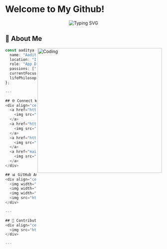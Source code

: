 #  Welcome to My Github! 
<div align="center">
  <img src="https://readme-typing-svg.herokuapp.com?font=Fira+Code&size=32&duration=2800&pause=2000&color=A855F7&center=true&vCenter=true&width=940&lines=Hi+%F0%9F%91%8B%2C+I'm+Aaditya+Gaur;I'm+Doing+App+Development+%F0%9F%9A%80;Creative+Problem+Solver+%F0%9F%A7%A9;Always+Learning+%F0%9F%8C%B1" alt="Typing SVG" />
</div>

## 🎯 About Me
<img align="right" alt="Coding" width="400" src="https://user-images.githubusercontent.com/74038190/229223263-cf2e4b07-2615-4f87-9c38-e37600f8381a.gif">

```typescript
const aaditya = {
  name: "Aaditya Gaur",
  location: "India 🇮🇳",
  role: "App Developer",
  passions: ["UI/UX Design", "App Development", "Game Development"],
  currentFocus: "Building amazing user experiences",
  lifePhilosophy: "Code is poetry written in logic 💫"
};

---

## 🌐 Connect With Me
<div align="center">
  <a href="https://linkedin.com/in/aaditya-gaur-462386256">
    <img src="https://img.shields.io/badge/LinkedIn-0077B5?style=for-the-badge&logo=linkedin&logoColor=white" alt="LinkedIn"/>
  </a>
  <a href="https://instagram.com/aaditya.gaur21">
    <img src="https://img.shields.io/badge/Instagram-E4405F?style=for-the-badge&logo=instagram&logoColor=white" alt="Instagram"/>
  </a>
  <a href="https://aaditya2110.github.io/Portfolio/">
    <img src="https://img.shields.io/badge/Portfolio-FF5722?style=for-the-badge&logo=google-chrome&logoColor=white" alt="Portfolio"/>
  </a>
  <a href="mailto:aadityagaur913@gmail.com">
    <img src="https://img.shields.io/badge/Gmail-D14836?style=for-the-badge&logo=gmail&logoColor=white" alt="Gmail"/>
  </a>
</div>

## 📊 GitHub Analytics
<div align="center">
  <img width="49%" src="https://github-readme-stats.vercel.app/api?username=aaditya2110&show_icons=true&theme=radical&hide_border=true&include_all_commits=true&count_private=true" alt="GitHub Stats"/>
  <img width="49%" src="https://github-readme-streak-stats.herokuapp.com/?user=aaditya2110&theme=radical&hide_border=true" alt="GitHub Streak"/>
  <img width="60%" src="https://github-readme-stats.vercel.app/api/top-langs/?username=aaditya2110&layout=compact&theme=radical&hide_border=true&langs_count=8" alt="Top Languages"/>
  <img src="https://komarev.com/ghpvc/?username=aaditya2110&label=Profile%20views&color=blueviolet&style=for-the-badge" alt="Profile Views"/>
</div>

---

## 🎨 Contribution Graph
<div align="center">
  <img src="https://github-readme-activity-graph.vercel.app/graph?username=aaditya2110&theme=redical&hide_border=true&hide_title=false&area=true&custom_title=Total%20contribution%20graph%20in%20all%20repo" width="100%" alt="Contribution Graph"/>
</div>

---


